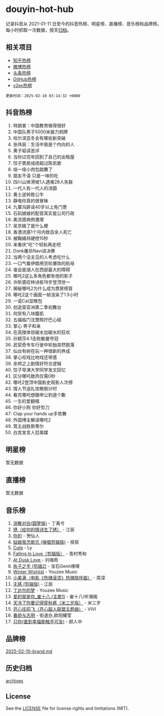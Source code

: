 # douyin-hot-hub

记录抖音从 2021-01-11 日至今的抖音热榜、明星榜、直播榜、音乐榜和品牌榜。每小时抓取一次数据，按天[归档](archives)。

## 相关项目

- [知乎热榜](https://github.com/lonnyzhang423/zhihu-hot-hub)
- [微博热榜](https://github.com/lonnyzhang423/weibo-hot-hub)
- [头条热榜](https://github.com/lonnyzhang423/toutiao-hot-hub)
- [GitHub热榜](https://github.com/lonnyzhang423/github-hot-hub)
- [v2ex热榜](https://github.com/lonnyzhang423/v2ex-hot-hub)


`更新时间：2025-02-10 03:14:32 +0800`

## 抖音热榜

1. 特朗普：中国教育做得很好
1. 中国队男子5000米接力铜牌
1. 哈尔滨亚冬会有哪些新突破
1. 张伟丽：生活中我是个内向的人
1. 黄子韬读恶评
1. 当你过完年回到了自己的出租屋
1. 饺子票房成绩超过陈凯歌
1. 瑶一瑶小肉包跳舞了
1. 朋友不语 只是一味的吃
1. 四川山体滑坡1人遇难28人失联
1. 一代人有一代人的汤圆
1. 勇士逆转胜公牛
1. 静电你真的很冒昧
1. 九寨沟辟谣40岁以上免门票
1. 石矶娘娘的配音其实是公司行政
1. 美流感病例激增
1. 吴京输了是什么梗
1. 香港流感1个月内致百余人死亡
1. 被鞠婧祎硬控15秒
1. 来重庆“吃”个轻轨再走吧
1. Donk屠杀Navi进决赛
1. 当两个没主见的人考虑吃什么
1. 一口气看伊朗用货轮爆改的航母
1. 谁会是湖人在西部最大的障碍
1. 哪吒2这么多角色都有他的影子
1. 许昕感叹林诗栋19岁登顶世一
1. 揭秘哪吒2为什么成为票房榜首
1. 哪吒2这个画面一帧渲染了1.5小时
1. 一诺Cat显眼包
1. 创造营亚洲第二季初舞台
1. 何炅有八块腹肌
1. 五福临门沈慧照拧巴心结
1. 掌心 男子和亲
1. 在高陵体验碳水加碳水的狂欢
1. 孙颖莎4:1击败蒯曼夺冠
1. 武契奇专车行驶中轮胎突然脱落
1. 仙台有树在玩一种很新的养成
1. 掌心咬戏比吻戏还带感
1. 余烬之上剧情好符合逻辑
1. 饺子导演大学同学发文回忆
1. 区分哪吒敖丙仅需0秒
1. 哪吒2登顶中国影史观影人次榜
1. 情人节送礼攻略倒计时
1. 看完哪吒想跟申公豹道个歉
1. 一生的爱翻唱
1. 你好小狗 你好剪刀
1. Clap your hands up手势舞
1. 外国博主解读哪吒2
1. 茸主战胜斯蒂尔
1. 白宫发言人怼美媒

## 明星榜

暂无数据

## 直播榜

暂无数据

## 音乐榜

1. [消散对白(圆梦版)](https://sf5-hl-cdn-tos.douyinstatic.com/obj/tos-cn-ve-2774/og4jB5I5IizzoZVAAAzWgBMAsMDWoArfwBOiFs) - 丁禹兮
1. [锈（给你的情诗生了锈）](https://sf5-hl-cdn-tos.douyinstatic.com/obj/tos-cn-ve-2774/o8a1PBtVqIYbPEGK6e5A4egedVMdm3fCIz6bbE) - 江辰
1. [你的](https://sf5-hl-cdn-tos.douyinstatic.com/obj/tos-cn-ve-2774/oYuIeKf42jB7sEV6B2upMdpYAgfrQWj0FeRegh) - 贺仙人
1. [姑娘我怎能忘 (弹唱剪辑版)](https://sf5-hl-cdn-tos.douyinstatic.com/obj/tos-cn-ve-2774/okamwrBGEMz6illuEofAsMV4yzF5tVWbBiA5AI) - 抠抠
1. [Cute](https://sf5-hl-cdn-tos.douyinstatic.com/obj/tos-cn-ve-2774/o4IbIzHWKAAB4wsS5qMBRiiAlEBGTpQRNfFvuo) - Ly
1. [Falling In Love（剪辑版）](https://sf5-hl-cdn-tos.douyinstatic.com/obj/tos-cn-ve-2774/o8ajpA8zzgBPahbBIO8AcKGBLJezFCRd1wfP9f) - 青村秀和
1. [ At Dusk  Love ](https://sf5-hl-cdn-tos.douyinstatic.com/obj/tos-cn-ve-2774/o8CrpCf5CaYgI4ZrtQgMQAFEfuGqNnRSDQAPBc) - 刘嗨雨
1. [执子之手 (剪辑2)](https://sf5-hl-cdn-tos.douyinstatic.com/obj/tos-cn-ve-2774/oUoZLQjCc31XzqsBnBQUNgeKtYPBcgbFDwtfcu) - 宝石Gem\哩哩
1. [Winter Wishlist](https://sf5-hl-cdn-tos.douyinstatic.com/obj/tos-cn-ve-2774/oIIgUOeamCFCVAzxN6MFRLIBlLGpUqQxeeHrLE) - Youzee Music
1. [小美满（电影《热辣滚烫》热辣陪伴曲）](https://sf5-hl-cdn-tos.douyinstatic.com/obj/tos-cn-ve-2774/o0GAn2lSgfZIDUgtevCGDQYnFg4CwnrBaxbTZL) - 周深
1. [无感 (剪辑版)](https://sf5-hl-cdn-tos.douyinstatic.com/obj/tos-cn-ve-2774/o0eIsUzJBDlQaQFC5OFlgbMEZC1TFYBftOBn6p) - 江辰
1. [丁达尔的梦](https://sf5-hl-cdn-tos.douyinstatic.com/obj/tos-cn-ve-2774/oMU3WirUZBVQkAC9ccG5P2IQirziZM2RTInUY) - Youzee Music
1. [爱的就是你_崔十八 (主歌1)](https://sf5-hl-cdn-tos.douyinstatic.com/obj/tos-cn-ve-2774/oI5BO5DhFZ6UTcNCnZaOCBLtZ7WIMQGfgnXf5E) - 崔十八/听潮阁
1. [天冷了你要记得穿秋裤（米三岁版）](https://sf5-hl-cdn-tos.douyinstatic.com/obj/tos-cn-ve-2774/oQlIwVIDWiZ6BQilAorS7MA0AgCkQDvcZAdm1) - 米三岁
1. [开心往前飞（开心超人联盟主题曲）](https://sf5-hl-cdn-tos.douyinstatic.com/obj/tos-cn-ve-2774/9d8fb7c82cf1421fb93a9fe925275e0a) - VIVI
1. [春娇与志明](https://sf5-hl-cdn-tos.douyinstatic.com/obj/tos-cn-ve-2774/e530d8fceb7044b39707d7f9ff54add1) - 街道办,欧阳耀莹
1. [只你(直到幸福能触手可及)](https://sf5-hl-cdn-tos.douyinstatic.com/obj/tos-cn-ve-2774/o0lBkRDzFTeaVSUz3ZZSCBVtZ5DIMQGfgmEAuE) - 颜人中

## 品牌榜

[2025-02-10-brand.md](archives/2025-02-10-brand.md)

## 历史归档

[archives](archives)

## License

See the [LICENSE](LICENSE) file for license rights and limitations (MIT).
